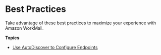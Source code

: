 # Best Practices<a name="best_practices"></a>

 Take advantage of these best practices to maximize your experience with Amazon WorkMail\. 

**Topics**
+ [Use AutoDiscover to Configure Endpoints](autodiscover.md)
